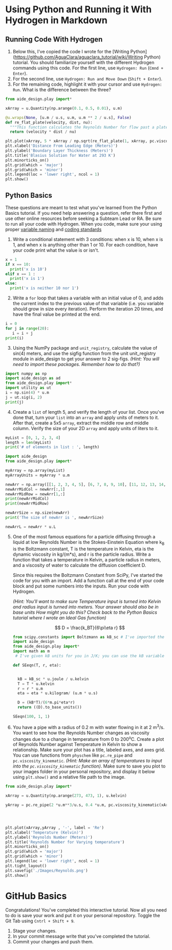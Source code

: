 # Using Python and Running it With Hydrogen in Markdown

## Running Code With Hydrogen
1. Below this, I've copied the code I wrote for the [Writing Python](https://github.com/AguaClara/aguaclara_tutorial/wiki/Writing Python) tutorial. You should familiarize yourself with the different Hydrogen commands using this code. For the first line, use `Hydrogen: Run` (`Cmnd + Enter`).
2. For the second line, use `Hydrogen: Run and Move Down` (`Shift + Enter`).
3. For the remaining code, highlight it with your cursor and use `Hydrogen: Run`. What is the difference between the three?

```python
from aide_design.play import*

xArray = u.Quantity(np.arange(0.1, 0.5, 0.01), u.m)

@u.wraps(None, [u.m / u.s, u.m, u.m ** 2 / u.s], False)
def re_flat_plate(velocity, dist, nu):
  """This function calculates the Reynolds Number for flow past a plate using fluid velocity, plate length, and kinematic viscosity."""
  return (velocity * dist / nu)

plt.plot(xArray, 5 * xArray / np.sqrt(re_flat_plate(1, xArray, pc.viscosity_kinematic(293 * u.kelvin))), '-', label = 'Blasius Solution')
plt.xlabel('Distance From Leading Edge (Meters)')
plt.ylabel('Boundary Layer Thickness (Meters)')
plt.title('Blasius Solution for Water at 293 K')
plt.minorticks_on()
plt.grid(which = 'major')
plt.grid(which = 'minor')
plt.legend(loc = 'lower right', ncol = 1)
plt.show()
```

## Python Basics
These questions are meant to test what you've learned from the Python Basics tutorial. If you need help answering a question, refer there first and use other online resources before seeking a Subteam Lead or RA. Be sure to run all your code with Hydrogen. When you code, make sure your using proper [variable naming](https://github.com/AguaClara/aide_design/wiki/Variable-Naming) and [coding standards](https://github.com/AguaClara/aide_design/wiki/Standards)

1. Write a conditional statement with 3 conditions: when x is 10, when x is 1, and when x is anything other than 1 or 10. For each condition, have your code print what the value is or isn't.

```python
x = 1
if x == 10:
  print('x is 10')
elif x == 1 :
  print('x is 1')
else:
  print('x is neither 10 nor 1')  
```




2. Write a `for` loop that takes a variable with an initial value of 0, and adds the current index to the previous value of that variable (i.e. you variable should grow in size every iteration). Perform the iteration 20 times, and have the final value be printed at the end.

```python
i = 0
for j in range(20):
   i = i + j
print(i)
```


3. Using the NumPy package and `unit_registry`, calculate the value of sin(4) meters, and use the sigfig function from the unit unit_registry module in aide_design to get your answer to 2 sig-figs. *(Hint: You will need to import these packages. Remember how to do that?)*

```python
import numpy as np
import aide_design as ad
from aide_design.play import*
import utility as ut
i = np.sin(4) * u.m
j = ut.sig(i, 2)
print(j)
```



4. Create a `list` of length 5, and verify the length of your list. Once you've done that, turn your `list` into an `array` and apply units of meters to it. After that, create a 5x5 `array`, extract the middle row and middle column. Verify the size of your 2D `array` and apply units of liters to it.

```python
myList = [0, 1, 2, 3, 4]
length = len(myList)
print('# of elements in list : ', length)

import aide_design
from aide_design.play import*

myArray = np.array(myList)
myArrayUnits = myArray * u.m

newArr = np.array([[1, 2, 3, 4, 5], [6, 7, 8, 9, 10], [11, 12, 13, 14, 15], [16, 17, 18, 19, 20], [21, 22, 23, 24, 25]])
newArrMidCol = newArr[:,1]
newArrMidRow = newArr[1,:]
print(newArrMidCol)
print(newArrMidRow)

newArrSize = np.size(newArr)
print('The size of newArr is ', newArrSize)

newArrL = newArr * u.L
```


5.  One of the most famous equations for a particle diffusing through a liquid at low Reynolds Number is the Stokes-Einstein Equation where k<sub>B</sub> is the Boltzmann constant, T is the temperature in Kelvin, eta is the dynamic viscosity in kg/(m*s), and r is the particle radius. Write a function that takes a temperature in Kelvin, a particle radius in meters, and a viscosity of water to calculate the diffusion coefficient D.

    Since this requires the Boltzmann Constant from SciPy, I've started the code for you with an import. Add a function call at the end of your code block and put some numbers into the inputs. Run your code with Hydrogen.

    *(Hint: You'll want to make sure Temperature input is turned into Kelvin and radius input is turned into meters. Your answer should also be in base units How might you do this? Check back to the Python Basics tutorial where I wrote an Ideal Gas function)*

    $$ D = \frac{k_BT}{6\pi\eta r} $$

    ```python
    from scipy.constants import Boltzmann as kB_sc # I've imported the unitless value for kB from SciPy
    import aide_design
    from aide_design.play import*
    import math as m
     # I've given kB units for you in J/K; you can use the kB variable to give you Boltzmann's constant with units

    def SEeqn(T, r, eta):


      kB = kB_sc * u.joule / u.kelvin
      T = T * u.kelvin
      r = r * u.m
      eta = eta * u.kilogram/ (u.m * u.s)

      D = (kB*T)/(6*m.pi*eta*r)
      return ((D).to_base_units())

    SEeqn(100, 1, 1)
    ```


6. You have a pipe with a radius of 0.2 m with water flowing in it at 2 m<sup>3</sup>/s. You want to see how the Reynolds Number changes as viscosity changes due to a change in temperature from 0 to 200<sup>o</sup>C. Create a plot of Reynolds Number against Temperature in Kelvin to show a relationship. Make sure your plot has a title, labeled axes, and axes grid. You can use functions from `physchem` like `pc.re_pipe` and `pc.viscosity_kinematic`. *(Hint: Make an array of temperatures to input into the `pc.viscosity_kinematic` function)*. Make sure to save you plot to your images folder in your personal repository, and display it below using `plt.show()` and a relative file path to the image.

```python
from aide_design.play import*

xArray = u.Quantity(np.arange(273, 473, 1), u.kelvin)

yArray = pc.re_pipe(2 *u.m**3/u.s, 0.4 *u.m, pc.viscosity_kinematic(xArray))




plt.plot(xArray,yArray , '-', label = 'Re')
plt.xlabel('Temperature (Kelvin)')
plt.ylabel('Reynolds Number (Meters)')
plt.title('Reynolds Number for Varying temperature')
plt.minorticks_on()
plt.grid(which = 'major')
plt.grid(which = 'minor')
plt.legend(loc = 'lower right', ncol = 1)
plt.tight_layout()
plt.savefig('./Images/Reynolds.png')
plt.show()

```


# GitHub Basics
Congratulations! You've completed this interactive tutorial. Now all you need to do is save your work and put it on your personal repository. Toggle the Git Tab using `Cntrl + Shift + 9`.

1. Stage your changes.
2. In your commit message write that you've completed the tutorial.
3. Commit your changes and push them.
